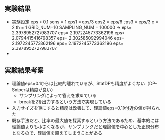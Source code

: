 ## 実験結果
- 実験設定
eps = 0.1
sens = 1
eps1 = eps/3
eps2 = eps/6
eps3 = eps/3
c = 2
th = 1
GRID_NUM=10
SAMPLING_NUM = 100000
-> 
eps= 2.3978952727983707
eps= 2.1972245773362196
eps= 2.0794415416798357
eps= 2.302585092994046
eps= 2.1972245773362196
eps= 2.1972245773362196
eps= 2.3978952727983707
- 

## 実験結果考察
- 理論値eps=0.1からは比較的離れているが、StatDPも精度がよくない（DP-Sniperは精度が良い）
    - サンプリングによって答えを求めている
    - breakを2を出力するという方法で実現している
- 入力サイズを10にすると精度は改善して、理論値eps=0.10付近の値が得られた
- 既存手法だと、比率の最大値を探索するという方法であるため、基本的には理論値よりも小さくなるが、サンプリングだと理論値を中心とした正規分布となるので、理論値を超えてしまうことがある
